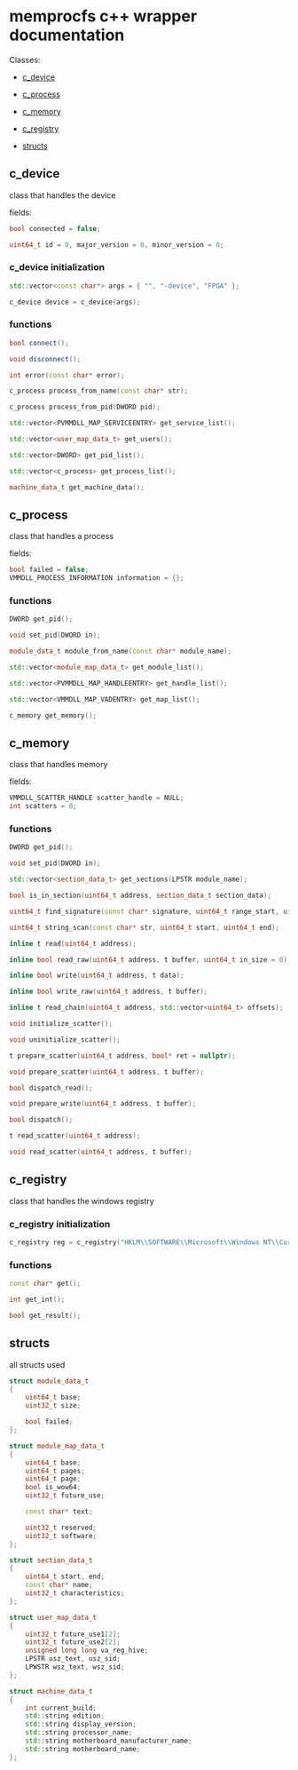 # memprocfs c++ wrapper documentation

Classes:

- [c_device](#c_device)
- [c_process](#c_process)
- [c_memory](#c_memory)
- [c_registry](#c_registry)

- [structs](#structs)

## c_device
class that handles the device

fields:
```cpp
bool connected = false;

uint64_t id = 0, major_version = 0, minor_version = 0;

```

### c_device initialization
```cpp
std::vector<const char*> args = { "", "-device", "FPGA" };

c_device device = c_device(args);
```

### functions
```cpp
bool connect();

void disconnect();

int error(const char* error);

c_process process_from_name(const char* str);

c_process process_from_pid(DWORD pid);

std::vector<PVMMDLL_MAP_SERVICEENTRY> get_service_list();

std::vector<user_map_data_t> get_users();

std::vector<DWORD> get_pid_list();

std::vector<c_process> get_process_list();

machine_data_t get_machine_data();
```

## c_process
class that handles a process

fields:

```cpp
bool failed = false;
VMMDLL_PROCESS_INFORMATION information = {};
```

### functions
```cpp
DWORD get_pid();

void set_pid(DWORD in);

module_data_t module_from_name(const char* module_name);

std::vector<module_map_data_t> get_module_list();

std::vector<PVMMDLL_MAP_HANDLEENTRY> get_handle_list();

std::vector<VMMDLL_MAP_VADENTRY> get_map_list();

c_memory get_memory();
```

## c_memory
class that handles memory

fields:

```cpp
VMMDLL_SCATTER_HANDLE scatter_handle = NULL;
int scatters = 0;
```

### functions
```cpp
DWORD get_pid();

void set_pid(DWORD in);

std::vector<section_data_t> get_sections(LPSTR module_name);

bool is_in_section(uint64_t address, section_data_t section_data);

uint64_t find_signature(const char* signature, uint64_t range_start, uint64_t range_end);

uint64_t string_scan(const char* str, uint64_t start, uint64_t end);

inline t read(uint64_t address);

inline bool read_raw(uint64_t address, t buffer, uint64_t in_size = 0);

inline bool write(uint64_t address, t data);

inline bool write_raw(uint64_t address, t buffer);

inline t read_chain(uint64_t address, std::vector<uint64_t> offsets);

void initialize_scatter();

void uninitialize_scatter();

t prepare_scatter(uint64_t address, bool* ret = nullptr);

void prepare_scatter(uint64_t address, t buffer);

bool dispatch_read();

void prepare_write(uint64_t address, t buffer);

bool dispatch();

t read_scatter(uint64_t address);

void read_scatter(uint64_t address, t buffer);

```

## c_registry
class that handles the windows registry

### c_registry initialization
```cpp
c_registry reg = c_registry("HKLM\\SOFTWARE\\Microsoft\\Windows NT\\CurrentVersion\\CurrentBuild", REG_SZ);
```

### functions
```cpp
const char* get();

int get_int();

bool get_result();
```

## structs
all structs used

```cpp
struct module_data_t
{
	uint64_t base;
	uint32_t size;

	bool failed;
};

struct module_map_data_t
{
	uint64_t base;
	uint64_t pages;
	uint64_t page;
	bool is_wow64;
	uint32_t future_use;

	const char* text;

	uint32_t reserved;
	uint32_t software;
};

struct section_data_t
{
	uint64_t start, end;
	const char* name;
	uint32_t characteristics;
};

struct user_map_data_t
{
	uint32_t future_use1[2];
	uint32_t future_use2[2];
	unsigned long long va_reg_hive;
	LPSTR usz_text, usz_sid;
	LPWSTR wsz_text, wsz_sid;
};

struct machine_data_t
{
	int current_build;
	std::string edition;
	std::string display_version;
	std::string processor_name;
	std::string motherboard_manufacturer_name;
	std::string motherboard_name;
};
```
